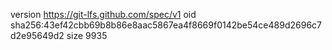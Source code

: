 version https://git-lfs.github.com/spec/v1
oid sha256:43ef42cbb69b8b86e8aac5867ea4f8669f0142be54ce489d2696c7d2e95649d2
size 9935
